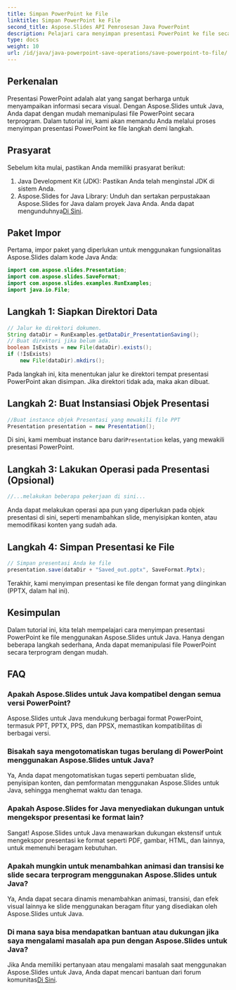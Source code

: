 ```yaml
---
title: Simpan PowerPoint ke File
linktitle: Simpan PowerPoint ke File
second_title: Aspose.Slides API Pemrosesan Java PowerPoint
description: Pelajari cara menyimpan presentasi PowerPoint ke file secara terprogram menggunakan Aspose.Slides untuk Java. Ikuti panduan kami untuk manipulasi PowerPoint yang efisien.
type: docs
weight: 10
url: /id/java/java-powerpoint-save-operations/save-powerpoint-to-file/
---
```

## Perkenalan
Presentasi PowerPoint adalah alat yang sangat berharga untuk menyampaikan informasi secara visual. Dengan Aspose.Slides untuk Java, Anda dapat dengan mudah memanipulasi file PowerPoint secara terprogram. Dalam tutorial ini, kami akan memandu Anda melalui proses menyimpan presentasi PowerPoint ke file langkah demi langkah.
## Prasyarat
Sebelum kita mulai, pastikan Anda memiliki prasyarat berikut:
1. Java Development Kit (JDK): Pastikan Anda telah menginstal JDK di sistem Anda.
2.  Aspose.Slides for Java Library: Unduh dan sertakan perpustakaan Aspose.Slides for Java dalam proyek Java Anda. Anda dapat mengunduhnya[Di Sini](https://releases.aspose.com/slides/java/).

## Paket Impor
Pertama, impor paket yang diperlukan untuk menggunakan fungsionalitas Aspose.Slides dalam kode Java Anda:
```java
import com.aspose.slides.Presentation;
import com.aspose.slides.SaveFormat;
import com.aspose.slides.examples.RunExamples;
import java.io.File;
```
## Langkah 1: Siapkan Direktori Data
```java
// Jalur ke direktori dokumen.
String dataDir = RunExamples.getDataDir_PresentationSaving();
// Buat direktori jika belum ada.
boolean IsExists = new File(dataDir).exists();
if (!IsExists)
    new File(dataDir).mkdirs();
```
Pada langkah ini, kita menentukan jalur ke direktori tempat presentasi PowerPoint akan disimpan. Jika direktori tidak ada, maka akan dibuat.
## Langkah 2: Buat Instansiasi Objek Presentasi
```java
//Buat instance objek Presentasi yang mewakili file PPT
Presentation presentation = new Presentation();
```
 Di sini, kami membuat instance baru dari`Presentation` kelas, yang mewakili presentasi PowerPoint.
## Langkah 3: Lakukan Operasi pada Presentasi (Opsional)
```java
//...melakukan beberapa pekerjaan di sini...
```
Anda dapat melakukan operasi apa pun yang diperlukan pada objek presentasi di sini, seperti menambahkan slide, menyisipkan konten, atau memodifikasi konten yang sudah ada.
## Langkah 4: Simpan Presentasi ke File
```java
// Simpan presentasi Anda ke file
presentation.save(dataDir + "Saved_out.pptx", SaveFormat.Pptx);
```
Terakhir, kami menyimpan presentasi ke file dengan format yang diinginkan (PPTX, dalam hal ini).

## Kesimpulan
Dalam tutorial ini, kita telah mempelajari cara menyimpan presentasi PowerPoint ke file menggunakan Aspose.Slides untuk Java. Hanya dengan beberapa langkah sederhana, Anda dapat memanipulasi file PowerPoint secara terprogram dengan mudah.

## FAQ
### Apakah Aspose.Slides untuk Java kompatibel dengan semua versi PowerPoint?
Aspose.Slides untuk Java mendukung berbagai format PowerPoint, termasuk PPT, PPTX, PPS, dan PPSX, memastikan kompatibilitas di berbagai versi.
### Bisakah saya mengotomatiskan tugas berulang di PowerPoint menggunakan Aspose.Slides untuk Java?
Ya, Anda dapat mengotomatiskan tugas seperti pembuatan slide, penyisipan konten, dan pemformatan menggunakan Aspose.Slides untuk Java, sehingga menghemat waktu dan tenaga.
### Apakah Aspose.Slides for Java menyediakan dukungan untuk mengekspor presentasi ke format lain?
Sangat! Aspose.Slides untuk Java menawarkan dukungan ekstensif untuk mengekspor presentasi ke format seperti PDF, gambar, HTML, dan lainnya, untuk memenuhi beragam kebutuhan.
### Apakah mungkin untuk menambahkan animasi dan transisi ke slide secara terprogram menggunakan Aspose.Slides untuk Java?
Ya, Anda dapat secara dinamis menambahkan animasi, transisi, dan efek visual lainnya ke slide menggunakan beragam fitur yang disediakan oleh Aspose.Slides untuk Java.
### Di mana saya bisa mendapatkan bantuan atau dukungan jika saya mengalami masalah apa pun dengan Aspose.Slides untuk Java?
 Jika Anda memiliki pertanyaan atau mengalami masalah saat menggunakan Aspose.Slides untuk Java, Anda dapat mencari bantuan dari forum komunitas[Di Sini](https://forum.aspose.com/c/slides/11).